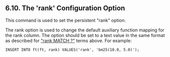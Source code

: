## 6\.10\. The 'rank' Configuration Option


 This command is used to set the persistent "rank" option.



 The rank option is used to change the default auxiliary function mapping
for the rank column. The option should be set to a text value in the same
format as described for ["rank MATCH ?"](fts5.html#sorting_by_auxiliary_function_results) terms
above. For example:




```
INSERT INTO ft(ft, rank) VALUES('rank', 'bm25(10.0, 5.0)');

```


